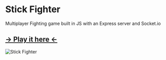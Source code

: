 # Stick Fighter

Multiplayer Fighting game built in JS with an Express server and Socket.io

## [-> Play it here <-](https://stick-fighter.herokuapp.com/)

![Stick Fighter](https://i.imgur.com/xe1qRMT.png)
